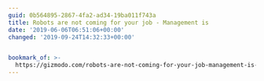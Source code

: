 ```yaml
---
guid: 0b564895-2867-4fa2-ad34-19ba011f743a
title: Robots are not coming for your job - Management is
date: '2019-06-06T06:51:06+00:00'
changed: '2019-09-24T14:32:33+00:00'


bookmark_of: >-
  https://gizmodo.com/robots-are-not-coming-for-your-job-management-is-1835127820
---
```


